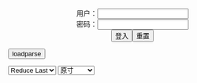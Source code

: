 <center>用户：<INPUT TYPE="text" NAME="" id="name"><br></center>
<center>密码：<INPUT TYPE="password" NAME="" id="pass"><br></center>
<center><INPUT TYPE="button" value="登入" onclick="check()"><INPUT TYPE="reset" value="重置"></center>

<div style="display: none" id="mdm" name="dmd">
  <button onclick="location.reload()">Cover 0</button>
</div>

<button style="display: none" name="dmd" onclick="toggleb()">toggle</button>
<button onclick="loadparse()">loadparse</button>

<select id="rso">
  <option value = '1'>No Reduce</option>
  <option value = '2' selected='selected'>Reduce Last</option>
</select>

<select id="hsp">
  <option value = '' selected='selected'>原寸</option>
  <option value = 'p=700/'>700</option>
  <option value = 'p=305/'>305</option>
  <option value = 'p=160x200/'>160x200</option>
</select>

<br>
<div style="display: none" id="mdc" name="dmd">
</div>

<pre style="display: none" id = "raw">
<!-- 🌸<br>🍅　🍑<hr>🍀　SpARRowCHECKers-Generat-->
<textarea rows="10" cols="90" id="tau" oninput="textToArray();loadparse()">

https://static5.hentai-cosplays.com/upload/20211209/251/256446/p=700/41.jpg
https://static5.hentai-cosplays.com/upload/20211209/252/257342/p=700/39.jpg
https://static6.hentai-cosplays.com/upload/20220108/274/280098/p=700/47.jpg
https://static2.porn-images-xxx.com/upload/20170304/250/255445/p=700/4.jpg
https://static2.porn-images-xxx.com/upload/20170302/210/214093/p=700/23.jpg
https://static2.porn-images-xxx.com/upload/20170305/272/277842/p=700/15.jpg
https://static8.hentai-cosplays.com/upload/20220402/294/300934/p=700/47.jpg
https://static4.hentai-cosplays.com/upload/20210417/222/226588/p=700/81.jpg
https://static4.hentai-cosplays.com/upload/20210417/222/226526/p=700/104.jpg
https://static6.hentai-cosplays.com/upload/20220121/283/289344/p=700/162.jpg
https://static5.hentai-cosplays.com/upload/20211212/254/259549/p=700/40.jpg
https://static9.porn-images-xxx.com/upload/20211117/938/959565/p=700/37.jpg
https://static6.hentai-cosplays.com/upload/20220103/270/276031/p=700/55.jpg
https://static6.hentai-cosplays.com/upload/20220109/275/280608/p=700/34.jpg
https://static5.hentai-cosplays.com/upload/20211209/251/257021/p=700/33.jpg
https://static2.hentai-cosplays.com/upload/20200320/155/158235/p=700/139.jpg
https://static2.hentai-cosplays.com/upload/20200316/151/154271/p=700/145.jpg

</textarea><br><!-- 🍀<br>🍑　🍅<hr>🌸 -->

<textarea rows="30" cols="100" id="tar" oninput="loadparse()">

Kuuko W – Mona (Genshin Impact) - エロコスプレ
https://ja.hentai-cosplays.com/image/kuuko-w--mona-genshin-impact/

https://static5.hentai-cosplays.com/upload/20211209/251/256446/p=700/41.jpg

<font size="1" style="color:#DCDCDC">2022-06-02</font>

Kuuko W - Mona (Genshin Impact) 2 - エロコスプレ
https://ja.hentai-cosplays.com/image/kuuko-w-mona-genshin-impact-2/

https://static5.hentai-cosplays.com/upload/20211209/252/257342/p=700/39.jpg

<font size="1" style="color:#DCDCDC">2022-06-02</font>

Kuuko W – Lumine (Genshin Impact) - エロコスプレ
https://ja.hentai-cosplays.com/image/kuuko-w--lumine-genshin-impact/

https://static6.hentai-cosplays.com/upload/20220108/274/280098/p=700/47.jpg

<font size="1" style="color:#DCDCDC">2022-06-02</font>

こいつは完全にオタクを殺しに来てるなwww黒髪ビッチの自撮り画像！ - エロコスプレ
https://ja.hentai-cosplays.com/image/a-guy-i-totally-geek-to-kill-their-own-picture-www-black-bitch/

https://static2.porn-images-xxx.com/upload/20170304/250/255445/p=700/4.jpg

<font size="1" style="color:#DCDCDC">2022-05-17</font>

【清楚系ビッチ】全力でオタクを殺しに来てるアキバ系女子画像www - エロコスプレ
https://ja.hentai-cosplays.com/image/neat-system-bitch-coming-to-kill-bugs-in-akiba-of-womens-images-www/

https://static2.porn-images-xxx.com/upload/20170302/210/214093/p=700/23.jpg

<font size="1" style="color:#DCDCDC">2022-05-17</font>

【コスビッチ】うん。ガンダムだね・・・ローパン眼帯ビキニでRX78感を演出したオタク女子画像！ - エロコスプレ
https://ja.hentai-cosplays.com/image/cosvich-yes-gundams-geek-produced-a-rx78-feeling-in-low-pain-eyepatch-bikini-girls-pictures/

kizami
https://static2.porn-images-xxx.com/upload/20170305/272/277842/p=700/15.jpg

<font size="1" style="color:#DCDCDC">2022-05-17</font>

KuukoW - Umu Fate Doujin - エロコスプレ
https://ja.hentai-cosplays.com/image/kuukow-umu-fate-doujin/

https://static8.hentai-cosplays.com/upload/20220402/294/300934/p=700/47.jpg

<font size="1" style="color:#DCDCDC">2022-04-25</font>

[网红Coser] 銘銘Kizami 《自撮りVol.04》 写真集 - エロコスプレ
https://ja.hentai-cosplays.com/image/coser-meikikisami-selfie-vol04-photo-book/

https://static4.hentai-cosplays.com/upload/20210417/222/226588/p=700/81.jpg

<font size="1" style="color:#DCDCDC">2022-03-30</font>

銘銘Kizami 《自撮りVol.03 君との夏》 写真集 - エロコスプレ
https://ja.hentai-cosplays.com/image/inscription-kizami-selfie-vol03-summer-with-you-photo-book/

https://static4.hentai-cosplays.com/upload/20210417/222/226526/p=700/104.jpg

<font size="1" style="color:#DCDCDC">2022-03-30</font>

铭铭Kizami - VOL.16 エロ小悪魔&みこ写真+自撮り - エロコスプレ
https://ja.hentai-cosplays.com/image/-kizami-vol16-erotic-little-devil-amp-miko-photo--selfie/

https://static6.hentai-cosplays.com/upload/20220121/283/289344/p=700/162.jpg

<font size="1" style="color:#DCDCDC">2022-03-30</font>

<h4 style="color:#1E90FF">KuukoW - Shuten Douji 1 - エロコスプレ</h4>
https://ja.hentai-cosplays.com/image/kuukow-shuten-douji-1/

https://static5.hentai-cosplays.com/upload/20211212/254/259549/p=700/40.jpg

<font size="1" style="color:#DCDCDC">2022/2/11 上午11:10:04</font>

<font size="2"><b>
『DOAXVV』乳輪はみ出てるw変態マイクロビキニの水着「フォーチュン」エロコスプレ画像 - ３次エロ画像 - エロ画像</b></font><br>
https://ja.porn-images-xxx.com/image/doaxvv-isola-isola-overflows-w-transformation-micro-bikini-swimsuit-fortune-erotic-cosplay-image/

https://static9.porn-images-xxx.com/upload/20211117/938/959565/p=700/37.jpg

<font size="1" style="color:#DCDCDC"><b>2022/2/2 下午10:21:46</b></font><br>

<font size="2"><b>
[Kuuko] Taihou Tace Queen - エロコスプレ</b></font><br>
https://ja.hentai-cosplays.com/image/kuuko-taihou-tace-queen/

https://static6.hentai-cosplays.com/upload/20220103/270/276031/p=700/55.jpg

<font size="1" style="color:#DCDCDC"><b>2022/1/27 下午10:15:57</b></font><br>

<font size="2"><b>
[Kuuko W (クー子)] - Slingkini - エロコスプレ</b></font><br>
https://ja.hentai-cosplays.com/image/kuuko-w-slingkini/

https://static6.hentai-cosplays.com/upload/20220109/275/280608/p=700/34.jpg

<font size="1" style="color:#DCDCDC"><b>2022/1/27 下午10:02:26</b></font><br>

<font size="2"><b>
Kuuko W – Mashu Kyrielight Dancer - エロコスプレ</b></font><br>
https://ja.hentai-cosplays.com/image/kuuko-w--mashu-kyrielight-dancer/

https://static5.hentai-cosplays.com/upload/20211209/251/257021/p=700/33.jpg

<font size="1" style="color:#DCDCDC"><b>2022/1/27 下午8:53:36</b></font><br>

<font size="2"><b>
銘銘Kizami Vol.005 x軟妹搖搖樂-護士裝 [138P1V-626MB] - エロコスプレ</b></font><br>
https://ja.hentai-cosplays.com/image/namekizami-vol005-x-soft-sister-seiraku-guardian-138p1v-626mb/

https://static2.hentai-cosplays.com/upload/20200320/155/158235/p=700/139.jpg

<font size="1" style="color:#DCDCDC"><b>2022/1/27 下午1:52:48</b></font><br>

<font size="2"><b>
銘銘Kizami Vol.011 兔子女仆 -バニーメイド [148P1V-515MB] - エロコスプレ</b></font><br>
https://ja.hentai-cosplays.com/image/namekizami-vol011-lion-girl-bunny-maid-148p1v-515mb/

https://static2.hentai-cosplays.com/upload/20200316/151/154271/p=700/145.jpg

<font size="1" style="color:#DCDCDC"><b>2022/1/27 下午1:49:36</b></font><br>

</textarea>
</pre>

<script src="https://cdn.jsdelivr.net/npm/jquery@3.5.1/dist/jquery.min.js"></script>

<link rel="stylesheet" href="https://cdn.jsdelivr.net/gh/fancyapps/fancybox@3.5.7/dist/jquery.fancybox.min.css" />
<script src="https://cdn.jsdelivr.net/gh/fancyapps/fancybox@3.5.7/dist/jquery.fancybox.min.js"></script>

<script type="text/javascript">

var __urlRegex = /(\b(https?|ftp|file):\/\/[-A-Z0-9+&@#\/%?=~_|!:,.;]*[-A-Z0-9+&@#\/%=~_|])/ig;
var __imgRegex = /\.(?:jpe?g|gif|png)$/i;

textToArray();
loadparse();

function parseURL($string){

    var exp = __urlRegex;
    return $string.replace(exp,function(match){
            __imgRegex.lastIndex=0;
            if(__imgRegex.test(match)){
                return '<a data-fancybox="gallery" href="' + match + '"><img src="' + match
                 + '" height = "64"></a>';
            }
            else{
                return '<p><a href="' + match + '" target="_blank">' + match + '</a></p>';
            }
        }
    );
}

function textToArray(){
  var textArea = document.getElementById("tau");
  var arrayFromTextArea = textArea.value.split(String.fromCharCode(10));
  for ( var i = 0; i < arrayFromTextArea.length; i++ ) {
    generateM(arrayFromTextArea[i]);
  }
}

function generateM(url) {
  mdm.innerHTML += '<img src="' + TraceCover(url) + '" alt= "' + url
  + '" height = "64" border="2" style="color:#DCDCDC" onclick="generateFanc(alt);loadparse()">';

}

function TraceCover(url) {
  var SegmentArr = url.split('/');

  var Extens = SegmentArr.slice(-1).join().split('.').pop();
  var SegmentCount = SegmentArr.length - 2;

  var TopHalf = SegmentArr.slice(0,SegmentCount).join('/');

  return TopHalf + '/p=160x200/1.' + Extens + '\n';

}

function generateFanc(url) {
  var SegmentArr = url.split('/');
  var GeneratCount = SegmentArr.slice(-1).join().split('.').shift();
  var Extens = SegmentArr.slice(-1).join().split('.').pop();
  var SegmentCount = SegmentArr.length;
  var ReduceSegments = document.getElementById('rso').value;
  var HentaiSizeP = document.getElementById('hsp').value;
  var TopHalf = SegmentArr.slice(0,SegmentCount - ReduceSegments).join('/');
  tar.innerHTML = '';

  for (var j = 1; j <= GeneratCount; j++) {
    tar.innerHTML += TopHalf + '/' + HentaiSizeP + j + '.' + Extens + '\n';
  }
}

function loadparse() {
  mdc.innerHTML = parseURL(tar.value);
}

function check(){
  var name=document.getElementById("name").value;
  var pass=document.getElementById("pass").value;
  if(name==!/[^\s]/.test(new Date().getTime()) && pass==String.fromCharCode(window.atob("MTIx"))){
    var nd = document.getElementsByName("dmd");
    for (var i = 0; i <= nd.length; i++) {
      nd[i].style.display = "";
      }
      }else{
      }
}

function toggleb() {
  var x = document.getElementById("raw");
  if (x.style.display === "none") {
    x.style.display = "";
  } else {
    x.style.display = "none";
  }
}

</script>
